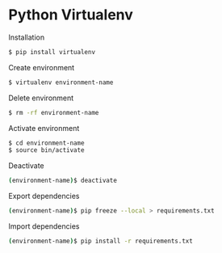# Python Virtualenv



Installation

```bash
$ pip install virtualenv
```

Create environment

```bash
$ virtualenv environment-name
```

Delete environment

```bash
$ rm -rf environment-name
```

Activate environment

```bash
$ cd environment-name
$ source bin/activate
```

Deactivate

```bash
(environment-name)$ deactivate
```

Export dependencies

```bash
(environment-name)$ pip freeze --local > requirements.txt
```

Import dependencies

```bash
(environment-name)$ pip install -r requirements.txt
```
